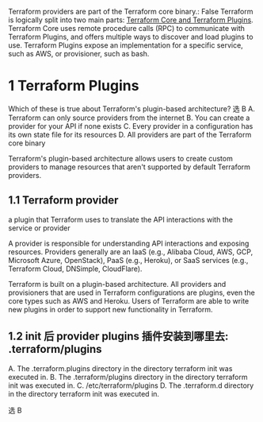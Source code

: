 
Terraform providers are part of the Terraform core binary.: False
Terraform is logically split into two main parts: <u>Terraform Core and Terraform Plugins</u>. Terraform Core uses remote procedure calls (RPC) to communicate with Terraform Plugins, and offers multiple ways to discover and load plugins to use. Terraform Plugins expose an implementation for a specific service, such as AWS, or provisioner, such as bash.



# 1 Terraform Plugins


Which of these is true about Terraform's plugin-based architecture? 选 B
A. Terraform can only source providers from the internet
B. You can create a provider for your API if none exists
C. Every provider in a configuration has its own state file for its resources
D. All providers are part of the Terraform core binary

Terraform's plugin-based architecture allows users to create custom providers to manage resources that aren't supported by default Terraform providers.



## 1.1 Terraform provider

a plugin that Terraform uses to translate the API interactions with the service or provider

A provider is responsible for understanding API interactions and exposing resources. 
Providers generally are an IaaS (e.g., Alibaba Cloud, AWS, GCP, Microsoft Azure, OpenStack), PaaS (e.g., Heroku), or SaaS services (e.g., Terraform Cloud, DNSimple, CloudFlare).

Terraform is built on a plugin-based architecture. All providers and provisioners that are used in Terraform configurations are plugins, even the core types such as AWS and Heroku.
Users of Terraform are able to write new plugins in order to support new functionality in Terraform.

## 1.2 init 后 provider plugins 插件安装到哪里去: .terraform/plugins 

A. The .terraform.plugins directory in the directory terraform init was executed in. 
B. The .terraform/plugins directory in the directory terraform init was executed in. 
C. /etc/terraform/plugins 
D. The .terraform.d directory in the directory terraform init was executed in.

选 B